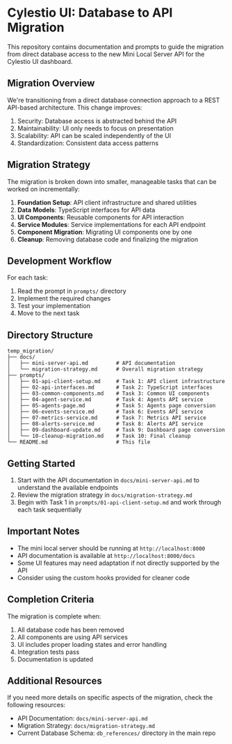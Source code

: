 # Cylestio UI: Database to API Migration

This repository contains documentation and prompts to guide the migration from direct database access to the new Mini Local Server API for the Cylestio UI dashboard.

## Migration Overview

We're transitioning from a direct database connection approach to a REST API-based architecture. This change improves:

1. Security: Database access is abstracted behind the API
2. Maintainability: UI only needs to focus on presentation
3. Scalability: API can be scaled independently of the UI
4. Standardization: Consistent data access patterns

## Migration Strategy

The migration is broken down into smaller, manageable tasks that can be worked on incrementally:

1. **Foundation Setup**: API client infrastructure and shared utilities
2. **Data Models**: TypeScript interfaces for API data
3. **UI Components**: Reusable components for API interaction
4. **Service Modules**: Service implementations for each API endpoint
5. **Component Migration**: Migrating UI components one by one
6. **Cleanup**: Removing database code and finalizing the migration

## Development Workflow

For each task:

1. Read the prompt in `prompts/` directory
2. Implement the required changes
3. Test your implementation
4. Move to the next task

## Directory Structure

```
temp_migration/
├── docs/
│   ├── mini-server-api.md         # API documentation
│   └── migration-strategy.md      # Overall migration strategy
├── prompts/
│   ├── 01-api-client-setup.md     # Task 1: API client infrastructure
│   ├── 02-api-interfaces.md       # Task 2: TypeScript interfaces
│   ├── 03-common-components.md    # Task 3: Common UI components
│   ├── 04-agent-service.md        # Task 4: Agents API service
│   ├── 05-agents-page.md          # Task 5: Agents page conversion
│   ├── 06-events-service.md       # Task 6: Events API service
│   ├── 07-metrics-service.md      # Task 7: Metrics API service
│   ├── 08-alerts-service.md       # Task 8: Alerts API service
│   ├── 09-dashboard-update.md     # Task 9: Dashboard page conversion
│   └── 10-cleanup-migration.md    # Task 10: Final cleanup
└── README.md                      # This file
```

## Getting Started

1. Start with the API documentation in `docs/mini-server-api.md` to understand the available endpoints
2. Review the migration strategy in `docs/migration-strategy.md`
3. Begin with Task 1 in `prompts/01-api-client-setup.md` and work through each task sequentially

## Important Notes

- The mini local server should be running at `http://localhost:8000`
- API documentation is available at `http://localhost:8000/docs`
- Some UI features may need adaptation if not directly supported by the API
- Consider using the custom hooks provided for cleaner code

## Completion Criteria

The migration is complete when:

1. All database code has been removed
2. All components are using API services
3. UI includes proper loading states and error handling
4. Integration tests pass
5. Documentation is updated

## Additional Resources

If you need more details on specific aspects of the migration, check the following resources:

- API Documentation: `docs/mini-server-api.md`
- Migration Strategy: `docs/migration-strategy.md`
- Current Database Schema: `db_references/` directory in the main repo 